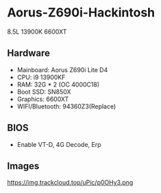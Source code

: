 # Aorus-Z690i-Hackintosh
8.5L 13900K 6600XT

## Hardware

* Mainboard: Aorus Z690i Lite D4
* CPU: i9 13900KF
* RAM: 32G * 2 (OC 4000C18)
* Boot SSD: SN850X
* Graphics: 6600XT
* WIFI/Bluetooth: 94360Z3(Replace)


## BIOS

* Enable VT-D, 4G Decode, Erp


## Images

https://img.trackcloud.top/uPic/p0OHy3.png
